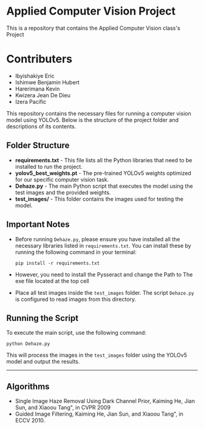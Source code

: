 
# Applied Computer Vision Project
This is a repository that contains the Applied Computer Vision class's Project 

# Contributers
- Ibyishakiye Eric
- Ishimwe Benjamin Hubert
- Harerimana Kevin
- Kwizera Jean De Dieu
- Izera Pacific

This repository contains the necessary files for running a computer vision model using YOLOv5. Below is the structure of the project folder and descriptions of its contents.

## Folder Structure

- **requirements.txt** - This file lists all the Python libraries that need to be installed to run the project.
- **yolov5_best_weights.pt** - The pre-trained YOLOv5 weights optimized for our specific computer vision task.
- **Dehaze.py** - The main Python script that executes the model using the test images and the provided weights.
- **test_images/** - This folder contains the images used for testing the model.

## Important Notes

- Before running `Dehaze.py`, please ensure you have installed all the necessary libraries listed in `requirements.txt`. You can install these by running the following command in your terminal:
  ```
  pip install -r requirements.txt
  ```
- However, you need to install the Pysseract and change the Path to The exe file located at the top cell
  
- Place all test images inside the `test_images` folder. The script `Dehaze.py` is configured to read images from this directory.

## Running the Script

To execute the main script, use the following command:
```
python Dehaze.py
```

This will process the images in the `test_images` folder using the YOLOv5 model and output the results.

---

## Algorithms
- Single Image Haze Removal Using Dark Channel Prior, Kaiming He, Jian Sun, and Xiaoou Tang", in CVPR 2009
- Guided Image Filtering, Kaiming He, Jian Sun, and Xiaoou Tang", in ECCV 2010.


